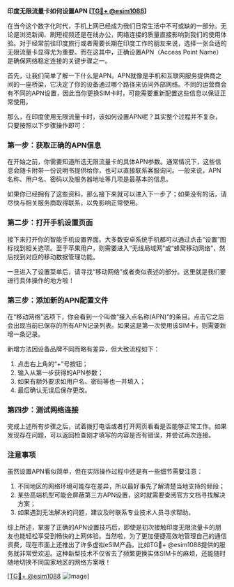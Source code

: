 **印度无限流量卡如何设置APN [[TG💪+ @esim1088](https://t.me/s/esim1088)]**

在当今这个数字化时代，手机上网已经成为我们日常生活中不可或缺的一部分。无论是浏览新闻、刷短视频还是在线办公，网络连接的质量直接影响到我们的使用体验。对于经常前往印度旅行或者需要长期在印度工作的朋友来说，选择一张合适的无限流量卡显得尤为重要。而在这其中，正确设置APN（Access Point Name）是确保网络稳定连接的关键步骤之一。

首先，让我们简单了解一下什么是APN。APN就像是手机和互联网服务提供商之间的一座桥梁，它决定了你的设备通过哪个路径来访问外部网络。不同的运营商会有不同的APN设置，因此当你更换SIM卡时，可能需要重新配置这些信息以保证正常使用。

那么，在印度使用无限流量卡时，该如何设置APN呢？其实整个过程并不复杂，只要按照以下步骤操作即可：

### 第一步：获取正确的APN信息

在开始之前，你需要知道所选无限流量卡的具体APN参数。通常情况下，这些信息会随卡附带一份说明书提供给你，也可以直接联系客服询问。一般来说，APN名称、用户名、密码以及服务器地址等几项是最基本的信息。

如果你已经拥有了这些资料，那么接下来就可以进入下一步了；如果没有的话，请尽快与相关服务商取得联系，以免影响正常使用。

### 第二步：打开手机设置页面

接下来打开你的智能手机设置界面。大多数安卓系统手机都可以通过点击“设置”图标找到相关选项。至于苹果用户，则需要进入“无线局域网”或“蜂窝移动网络”，然后找到对应的移动数据管理功能。

一旦进入了设置菜单后，请寻找“移动网络”或者类似表述的部分。这里就是我们要进行具体操作的地方啦！

### 第三步：添加新的APN配置文件

在“移动网络”选项下，你会看到一个叫做“接入点名称(APN)”的条目。点击它之后会出现当前已保存的所有APN记录列表。如果这是第一次使用该SIM卡，则需要新增一条记录。

新增方法因设备品牌不同而略有差异，但大致流程如下：
1. 点击右上角的“+”号按钮；
2. 输入从第一步获得的APN参数；
3. 如果有额外要求如用户名、密码等也一并填入；
4. 最后确认无误后保存更改。

### 第四步：测试网络连接

完成上述所有步骤之后，试着拨打电话或者打开网页看看是否能够正常工作。如果发现存在问题，可以返回检查刚才填写的内容是否有错误，并尝试再次连接。

### 注意事项

虽然设置APN看似简单，但在实际操作过程中还是有一些细节需要注意：
1. 不同地区的网络环境可能存在差异，所以最好事先了解清楚当地支持的频段；
2. 某些高端机型可能会屏蔽第三方APN设置，这时就需要查阅官方文档寻找解决方案；
3. 如果遇到无法解决的问题，建议及时联系专业技术人员寻求帮助。

综上所述，掌握了正确的APN设置技巧后，即使是初次接触印度无限流量卡的朋友也能轻松享受到畅快的上网体验。当然啦，为了更加便捷高效地管理自己的通信资费，现在市面上还推出了许多虚拟eSIM产品，比如TG💪+ @esim1088提供的服务就非常受欢迎。这种新型技术不仅省去了频繁更换实体SIM卡的麻烦，还能随时随地切换不同国家地区的网络方案哦！

[[TG💪+ @esim1088](https://t.me/s/esim1088) ![Image](https://i.postimg.cc/4NQfJmqS/Snipaste-2025-05-13-00-14-12.png)]